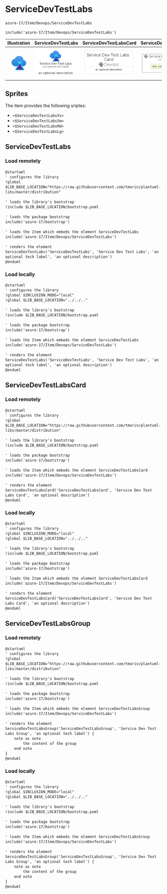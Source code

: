 # ServiceDevTestLabs


```text
azure-17/Item/Devops/ServiceDevTestLabs
```

```text
include('azure-17/Item/Devops/ServiceDevTestLabs')
```



| Illustration | ServiceDevTestLabs | ServiceDevTestLabsCard | ServiceDevTestLabsGroup |
| :---: | :---: | :---: | :---: |
| ![illustration for Illustration](../../../azure-17/Item/Devops/ServiceDevTestLabs.png) | ![illustration for ServiceDevTestLabs](../../../azure-17/Item/Devops/ServiceDevTestLabs.Local.png) | ![illustration for ServiceDevTestLabsCard](../../../azure-17/Item/Devops/ServiceDevTestLabsCard.Local.png) | ![illustration for ServiceDevTestLabsGroup](../../../azure-17/Item/Devops/ServiceDevTestLabsGroup.Local.png) |



## Sprites
The item provides the following sriptes:

- `<$ServiceDevTestLabsXs>`
- `<$ServiceDevTestLabsSm>`
- `<$ServiceDevTestLabsMd>`
- `<$ServiceDevTestLabsLg>`





## ServiceDevTestLabs

### Load remotely
```plantuml
@startuml
' configures the library
!global $LIB_BASE_LOCATION="https://raw.githubusercontent.com/tmorin/plantuml-libs/master/distribution"

' loads the library's bootstrap
!include $LIB_BASE_LOCATION/bootstrap.puml

' loads the package bootstrap
include('azure-17/bootstrap')

' loads the Item which embeds the element ServiceDevTestLabs
include('azure-17/Item/Devops/ServiceDevTestLabs')

' renders the element
ServiceDevTestLabs('ServiceDevTestLabs', 'Service Dev Test Labs', 'an optional tech label', 'an optional description')
@enduml
```

### Load locally
```plantuml
@startuml
' configures the library
!global $INCLUSION_MODE="local"
!global $LIB_BASE_LOCATION="../../.."

' loads the library's bootstrap
!include $LIB_BASE_LOCATION/bootstrap.puml

' loads the package bootstrap
include('azure-17/bootstrap')

' loads the Item which embeds the element ServiceDevTestLabs
include('azure-17/Item/Devops/ServiceDevTestLabs')

' renders the element
ServiceDevTestLabs('ServiceDevTestLabs', 'Service Dev Test Labs', 'an optional tech label', 'an optional description')
@enduml
```

## ServiceDevTestLabsCard

### Load remotely
```plantuml
@startuml
' configures the library
!global $LIB_BASE_LOCATION="https://raw.githubusercontent.com/tmorin/plantuml-libs/master/distribution"

' loads the library's bootstrap
!include $LIB_BASE_LOCATION/bootstrap.puml

' loads the package bootstrap
include('azure-17/bootstrap')

' loads the Item which embeds the element ServiceDevTestLabsCard
include('azure-17/Item/Devops/ServiceDevTestLabs')

' renders the element
ServiceDevTestLabsCard('ServiceDevTestLabsCard', 'Service Dev Test Labs Card', 'an optional description')
@enduml
```

### Load locally
```plantuml
@startuml
' configures the library
!global $INCLUSION_MODE="local"
!global $LIB_BASE_LOCATION="../../.."

' loads the library's bootstrap
!include $LIB_BASE_LOCATION/bootstrap.puml

' loads the package bootstrap
include('azure-17/bootstrap')

' loads the Item which embeds the element ServiceDevTestLabsCard
include('azure-17/Item/Devops/ServiceDevTestLabs')

' renders the element
ServiceDevTestLabsCard('ServiceDevTestLabsCard', 'Service Dev Test Labs Card', 'an optional description')
@enduml
```

## ServiceDevTestLabsGroup

### Load remotely
```plantuml
@startuml
' configures the library
!global $LIB_BASE_LOCATION="https://raw.githubusercontent.com/tmorin/plantuml-libs/master/distribution"

' loads the library's bootstrap
!include $LIB_BASE_LOCATION/bootstrap.puml

' loads the package bootstrap
include('azure-17/bootstrap')

' loads the Item which embeds the element ServiceDevTestLabsGroup
include('azure-17/Item/Devops/ServiceDevTestLabs')

' renders the element
ServiceDevTestLabsGroup('ServiceDevTestLabsGroup', 'Service Dev Test Labs Group', 'an optional tech label') {
    note as note
        the content of the group
    end note
}
@enduml
```

### Load locally
```plantuml
@startuml
' configures the library
!global $INCLUSION_MODE="local"
!global $LIB_BASE_LOCATION="../../.."

' loads the library's bootstrap
!include $LIB_BASE_LOCATION/bootstrap.puml

' loads the package bootstrap
include('azure-17/bootstrap')

' loads the Item which embeds the element ServiceDevTestLabsGroup
include('azure-17/Item/Devops/ServiceDevTestLabs')

' renders the element
ServiceDevTestLabsGroup('ServiceDevTestLabsGroup', 'Service Dev Test Labs Group', 'an optional tech label') {
    note as note
        the content of the group
    end note
}
@enduml
```

